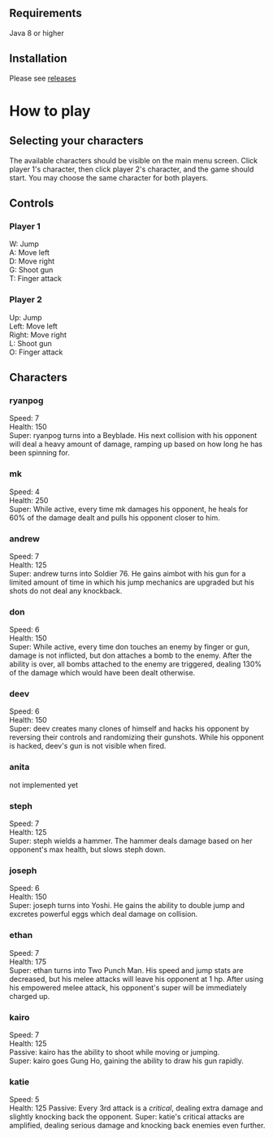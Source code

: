 ## Requirements

Java 8 or higher

## Installation

Please see [releases](https://github.com/DonYall/fight/releases/)

# How to play

## Selecting your characters

The available characters should be visible on the main menu screen. Click player 1's character, then click player 2's character, and the game should start. You may choose the same character for both players.

## Controls

### Player 1
W: Jump\
A: Move left\
D: Move right\
G: Shoot gun\
T: Finger attack

### Player 2
Up: Jump\
Left: Move left\
Right: Move right\
L: Shoot gun\
O: Finger attack

## Characters

### ryanpog
Speed: 7\
Health: 150\
Super: ryanpog turns into a Beyblade. His next collision with his opponent will deal a heavy amount of damage, ramping up based on how long he has been spinning for.

### mk
Speed: 4\
Health: 250\
Super: While active, every time mk damages his opponent, he heals for 60% of the damage dealt and pulls his opponent closer to him.

### andrew
Speed: 7\
Health: 125\
Super: andrew turns into Soldier 76. He gains aimbot with his gun for a limited amount of time in which his jump mechanics are upgraded but his shots do not deal any knockback.

### don
Speed: 6\
Health: 150\
Super: While active, every time don touches an enemy by finger or gun, damage is not inflicted, but don attaches a bomb to the enemy. After the ability is over, all bombs attached to the enemy are triggered, dealing 130% of the damage which would have been dealt otherwise.

### deev
Speed: 6\
Health: 150\
Super: deev creates many clones of himself and hacks his opponent by reversing their controls and randomizing their gunshots. While his opponent is hacked, deev's gun is not visible when fired.

### anita
not implemented yet

### steph
Speed: 7\
Health: 125\
Super: steph wields a hammer. The hammer deals damage based on her opponent's max health, but slows steph down.

### joseph
Speed: 6\
Health: 150\
Super: joseph turns into Yoshi. He gains the ability to double jump and excretes powerful eggs which deal damage on collision.

### ethan
Speed: 7\
Health: 175\
Super: ethan turns into Two Punch Man. His speed and jump stats are decreased, but his melee attacks will leave his opponent at 1 hp. After using his empowered melee attack, his opponent's super will be immediately charged up.

### kairo
Speed: 7\
Health: 125\
Passive: kairo has the ability to shoot while moving or jumping.\
Super: kairo goes Gung Ho, gaining the ability to draw his gun rapidly.

### katie
Speed: 5\
Health: 125
Passive: Every 3rd attack is a *critical*, dealing extra damage and slightly knocking back the opponent.
Super: katie's critical attacks are amplified, dealing serious damage and knocking back enemies even further.